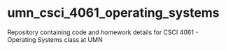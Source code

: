 # umn_csci_4061_operating_systems
Repository containing code and homework details for CSCI 4061 - Operating Systems class at UMN
